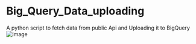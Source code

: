 # Big_Query_Data_uploading
A python script to fetch data from public Api and Uploading it to BigQuery
![image](https://user-images.githubusercontent.com/92270337/188359141-4d7d79f3-1018-485f-aee1-eaaf76fa2b6e.png)
